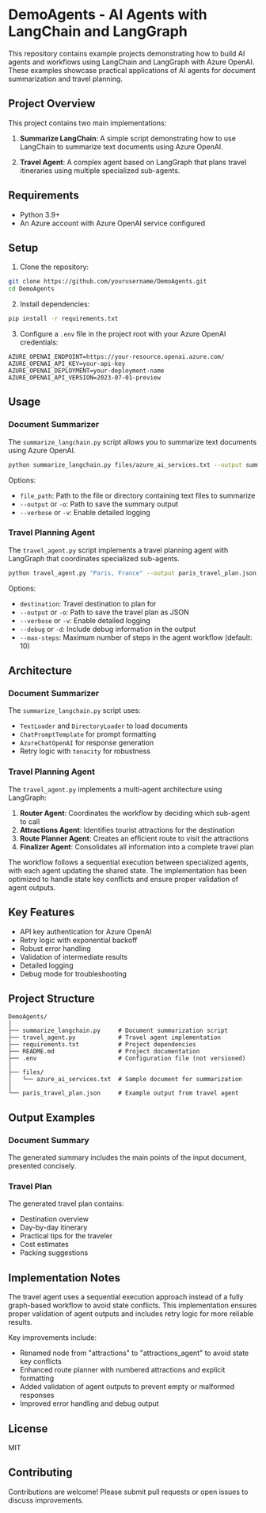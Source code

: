 # DemoAgents - AI Agents with LangChain and LangGraph

This repository contains example projects demonstrating how to build AI agents and workflows using LangChain and LangGraph with Azure OpenAI. These examples showcase practical applications of AI agents for document summarization and travel planning.

## Project Overview

This project contains two main implementations:

1. **Summarize LangChain**: A simple script demonstrating how to use LangChain to summarize text documents using Azure OpenAI.

2. **Travel Agent**: A complex agent based on LangGraph that plans travel itineraries using multiple specialized sub-agents.

## Requirements

- Python 3.9+
- An Azure account with Azure OpenAI service configured

## Setup

1. Clone the repository:

```bash
git clone https://github.com/yourusername/DemoAgents.git
cd DemoAgents
```

2. Install dependencies:

```bash
pip install -r requirements.txt
```

3. Configure a `.env` file in the project root with your Azure OpenAI credentials:

```
AZURE_OPENAI_ENDPOINT=https://your-resource.openai.azure.com/
AZURE_OPENAI_API_KEY=your-api-key
AZURE_OPENAI_DEPLOYMENT=your-deployment-name
AZURE_OPENAI_API_VERSION=2023-07-01-preview
```

## Usage

### Document Summarizer

The `summarize_langchain.py` script allows you to summarize text documents using Azure OpenAI.

```bash
python summarize_langchain.py files/azure_ai_services.txt --output summary.txt
```

Options:

- `file_path`: Path to the file or directory containing text files to summarize
- `--output` or `-o`: Path to save the summary output
- `--verbose` or `-v`: Enable detailed logging

### Travel Planning Agent

The `travel_agent.py` script implements a travel planning agent with LangGraph that coordinates specialized sub-agents.

```bash
python travel_agent.py "Paris, France" --output paris_travel_plan.json
```

Options:

- `destination`: Travel destination to plan for
- `--output` or `-o`: Path to save the travel plan as JSON
- `--verbose` or `-v`: Enable detailed logging
- `--debug` or `-d`: Include debug information in the output
- `--max-steps`: Maximum number of steps in the agent workflow (default: 10)

## Architecture

### Document Summarizer

The `summarize_langchain.py` script uses:

- `TextLoader` and `DirectoryLoader` to load documents
- `ChatPromptTemplate` for prompt formatting
- `AzureChatOpenAI` for response generation
- Retry logic with `tenacity` for robustness

### Travel Planning Agent

The `travel_agent.py` implements a multi-agent architecture using LangGraph:

1. **Router Agent**: Coordinates the workflow by deciding which sub-agent to call
2. **Attractions Agent**: Identifies tourist attractions for the destination
3. **Route Planner Agent**: Creates an efficient route to visit the attractions
4. **Finalizer Agent**: Consolidates all information into a complete travel plan

The workflow follows a sequential execution between specialized agents, with each agent updating the shared state. The implementation has been optimized to handle state key conflicts and ensure proper validation of agent outputs.

## Key Features

- API key authentication for Azure OpenAI
- Retry logic with exponential backoff
- Robust error handling
- Validation of intermediate results
- Detailed logging
- Debug mode for troubleshooting

## Project Structure

```
DemoAgents/
│
├── summarize_langchain.py     # Document summarization script
├── travel_agent.py            # Travel agent implementation
├── requirements.txt           # Project dependencies
├── README.md                  # Project documentation
├── .env                       # Configuration file (not versioned)
│
├── files/
│   └── azure_ai_services.txt  # Sample document for summarization
│
└── paris_travel_plan.json     # Example output from travel agent
```

## Output Examples

### Document Summary

The generated summary includes the main points of the input document, presented concisely.

### Travel Plan

The generated travel plan contains:

- Destination overview
- Day-by-day itinerary
- Practical tips for the traveler
- Cost estimates
- Packing suggestions

## Implementation Notes

The travel agent uses a sequential execution approach instead of a fully graph-based workflow to avoid state conflicts. This implementation ensures proper validation of agent outputs and includes retry logic for more reliable results.

Key improvements include:

- Renamed node from "attractions" to "attractions_agent" to avoid state key conflicts
- Enhanced route planner with numbered attractions and explicit formatting
- Added validation of agent outputs to prevent empty or malformed responses
- Improved error handling and debug output

## License

MIT

## Contributing

Contributions are welcome! Please submit pull requests or open issues to discuss improvements.
